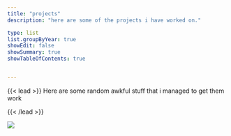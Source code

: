 ```yaml
---
title: "projects"
description: "here are some of the projects i have worked on."

type: list
list.groupByYear: true
showEdit: false
showSummary: true
showTableOfContents: true


---
```



{{< lead >}}
Here are some random awkful stuff that i managed to get them work

{{< /lead >}}

![][image-1]

[image-1]:	cover.png